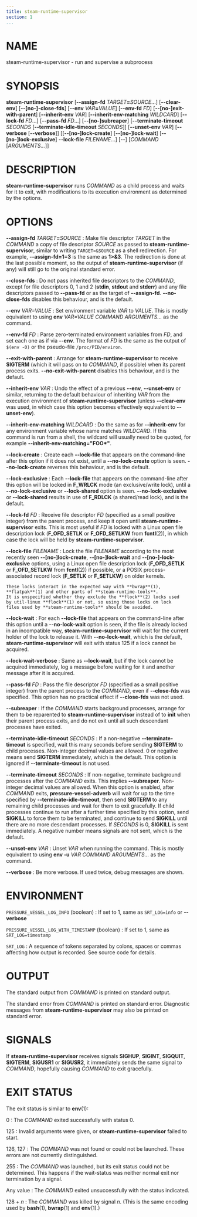 ```yaml
---
title: steam-runtime-supervisor
section: 1
...
```


<!-- This document:
Copyright © 2020-2024 Collabora Ltd.
SPDX-License-Identifier: MIT
-->

# NAME

steam-runtime-supervisor - run and supervise a subprocess

# SYNOPSIS

**steam-runtime-supervisor**
[**--assign-fd** _TARGET_**=**_SOURCE_...]
[**--clear-env**]
[**--[no-]-close-fds**]
[**--env** _VAR_**=**_VALUE_]
[**--env-fd** *FD*]
[**--[no-]exit-with-parent**]
[**--inherit-env** *VAR*]
[**--inherit-env-matching** *WILDCARD*]
[**--lock-fd** *FD*...]
[**--pass-fd** *FD*...]
[**--[no-]subreaper**]
[**--terminate-timeout** *SECONDS* [**--terminate-idle-timeout** *SECONDS*]]
[**--unset-env** *VAR*]
[**--verbose** [**--verbose**]]
[[**--[no-]lock-create**]
[**--[no-]lock-wait**]
[**--[no-]lock-exclusive**]
**--lock-file** *FILENAME*...]
[**--**]
[*COMMAND* [*ARGUMENTS...*]]

# DESCRIPTION

**steam-runtime-supervisor** runs *COMMAND* as a child process and waits
for it to exit, with modifications to its execution environment as
determined by the options.

# OPTIONS

**--assign-fd** _TARGET_**=**_SOURCE_
:   Make file descriptor *TARGET* in the *COMMAND* a copy of file
    descriptor *SOURCE* as passed to **steam-runtime-supervisor**,
    similar to writing `TARGET>&SOURCE` as a shell redirection.
    For example, **--assign-fd=1=3** is the same as **1>&3**.
    The redirection is done at the last possible moment, so the output
    of **steam-runtime-supervisor** (if any) will still go to the
    original standard error.

**--close-fds**
:   Do not pass inherited file descriptors to the *COMMAND*,
    except for file descriptors 0, 1 and 2
    (**stdin**, **stdout** and **stderr**)
    and any file descriptors passed to **--pass-fd** or as the target
    of **--assign-fd**.
    **--no-close-fds** disables this behaviour, and is the default.

**--env** _VAR=VALUE_
:   Set environment variable _VAR_ to _VALUE_.
    This is mostly equivalent to using
    **env** _VAR=VALUE_ *COMMAND* *ARGUMENTS...*
    as the command.

**--env-fd** _FD_
:   Parse zero-terminated environment variables from _FD_, and set each
    one as if via **--env**.
    The format of _FD_ is the same as the output of `$(env -0)` or the
    pseudo-file `/proc/PID/environ`.

**--exit-with-parent**
:   Arrange for **steam-runtime-supervisor** to receive **SIGTERM**
    (which it will pass on to *COMMAND*, if possible) when its parent
    process exits.
    **--no-exit-with-parent** disables this behaviour, and is the default.

**--inherit-env** *VAR*
:   Undo the effect of a previous **--env**, **--unset-env**
    or similar, returning to the default behaviour of inheriting *VAR*
    from the execution environment of **steam-runtime-supervisor**
    (unless **--clear-env** was used, in which case this option becomes
    effectively equivalent to **--unset-env**).

**--inherit-env-matching** *WILDCARD*
:   Do the same as for **--inherit-env** for any environment variable
    whose name matches *WILDCARD*.
    If this command is run from a shell, the wildcard will usually need
    to be quoted, for example **--inherit-env-matching="FOO&#x2a;"**.

**--lock-create**
:   Create each **--lock-file** that appears on the command-line after
    this option if it does not exist, until a **--no-lock-create** option
    is seen.
    **--no-lock-create** reverses this behaviour, and is the default.

**--lock-exclusive**
:   Each **--lock-file** that appears on the command-line after
    this option will be locked in **F_WRLCK** mode (an exclusive/write
    lock), until a **--no-lock-exclusive** or **--lock-shared**
    option is seen.
    **--no-lock-exclusive** or **--lock-shared** results
    in use of **F_RDLCK** (a shared/read lock), and is the default.

**--lock-fd** *FD*
:   Receive file descriptor *FD* (specified as a small positive integer)
    from the parent process, and keep it open until
    **steam-runtime-supervisor** exits. This is most useful if *FD*
    is locked with a Linux open file description lock (**F_OFD_SETLK**
    or **F_OFD_SETLKW** from **fcntl**(2)), in which case the lock will
    be held by **steam-runtime-supervisor**.

**--lock-file** *FILENAME*
:   Lock the file *FILENAME* according to the most recently seen
    **--[no-]lock-create**, **--[no-]lock-wait** and **--[no-]-lock-exclusive**
    options, using a Linux open file description lock (**F_OFD_SETLK** or
    **F_OFD_SETLKW** from **fcntl**(2)) if possible, or a POSIX
    process-associated record lock (**F_SETLK** or **F_SETLKW**) on older
    kernels.

    These locks interact in the expected way with **bwrap**(1),
    **flatpak**(1) and other parts of **steam-runtime-tools**.
    It is unspecified whether they exclude the **flock**(2) locks used
    by util-linux **flock**(1) or not, so using those locks on lock
    files used by **steam-runtime-tools** should be avoided.

**--lock-wait**
:   For each **--lock-file** that appears on the command-line after
    this option until a **--no-lock-wait** option is seen, if the file is
    already locked in an incompatible way, **steam-runtime-supervisor**
    will wait for the current holder of the lock to release it.
    With **--no-lock-wait**, which is the default,
    **steam-runtime-supervisor** will exit with status 125
    if a lock cannot be acquired.

**--lock-wait-verbose**
:   Same as **--lock-wait**, but if the lock cannot be acquired immediately,
    log a message before waiting for it and another message after it is
    acquired.

**--pass-fd** *FD*
:   Pass the file descriptor *FD* (specified as a small positive integer)
    from the parent process to the *COMMAND*, even if **--close-fds**
    was specified.
    This option has no practical effect if **--close-fds** was not used.

**--subreaper**
:   If the *COMMAND* starts background processes, arrange for them to
    be reparented to **steam-runtime-supervisor** instead of to **init**
    when their parent process exits, and do not exit until all such
    descendant processes have exited.

**--terminate-idle-timeout** *SECONDS*
:   If a non-negative **--terminate-timeout** is specified, wait this
    many seconds before sending **SIGTERM** to child processes.
    Non-integer decimal values are allowed.
    0 or negative means send **SIGTERM** immediately, which is the
    default.
    This option is ignored if **--terminate-timeout** is not used.

**--terminate-timeout** *SECONDS*
:   If non-negative, terminate background processes after the *COMMAND*
    exits. This implies **--subreaper**.
    Non-integer decimal values are allowed.
    When this option is enabled, after *COMMAND* exits,
    **pressure-vessel-adverb** will wait for up to the time specified
    by **--terminate-idle-timeout**, then send **SIGTERM** to any
    remaining child processes and wait for them to exit gracefully.
    If child processes continue to run after a further time specified
    by this option, send **SIGKILL** to force them to be terminated,
    and continue to send **SIGKILL** until there are no more descendant
    processes. If *SECONDS* is 0, **SIGKILL** is sent immediately.
    A negative number means signals are not sent, which is the default.

**--unset-env** *VAR*
:   Unset *VAR* when running the command.
    This is mostly equivalent to using
    **env -u** *VAR* *COMMAND* *ARGUMENTS...*
    as the command.

**--verbose**
:   Be more verbose. If used twice, debug messages are shown.

# ENVIRONMENT

`PRESSURE_VESSEL_LOG_INFO` (boolean)
:   If set to 1, same as `SRT_LOG=info` or **--verbose**

`PRESSURE_VESSEL_LOG_WITH_TIMESTAMP` (boolean)
:   If set to 1, same as `SRT_LOG=timestamp`

`SRT_LOG`
:   A sequence of tokens separated by colons, spaces or commas
    affecting how output is recorded. See source code for details.

# OUTPUT

The standard output from *COMMAND* is printed on standard output.

The standard error from *COMMAND* is printed on standard error.
Diagnostic messages from **steam-runtime-supervisor** may also be printed
on standard error.

# SIGNALS

If **steam-runtime-supervisor** receives signals **SIGHUP**, **SIGINT**,
**SIGQUIT**, **SIGTERM**, **SIGUSR1** or **SIGUSR2**, it immediately
sends the same signal to *COMMAND*, hopefully causing *COMMAND* to
exit gracefully.

# EXIT STATUS

The exit status is similar to **env**(1):

0
:   The *COMMAND* exited successfully with status 0.

125
:   Invalid arguments were given, or **steam-runtime-supervisor**
    failed to start.

126, 127
:   The *COMMAND* was not found or could not be launched.
    These errors are not currently distinguished.

255
:   The *COMMAND* was launched, but its exit status could not be
    determined. This happens if the wait-status was neither
    normal exit nor termination by a signal.

Any value
:   The *COMMAND* exited unsuccessfully with the status indicated.

128 + *n*
:   The *COMMAND* was killed by signal *n*.
    (This is the same encoding used by **bash**(1), **bwrap**(1) and
    **env**(1).)

<!-- vim:set sw=4 sts=4 et: -->
